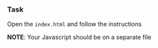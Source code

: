 ### Task
Open the `index.html` and follow the instructions

**NOTE**: Your Javascript should be on a separate file